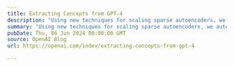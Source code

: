 ```yaml
---
title: Extracting Concepts from GPT-4
description: "Using new techniques for scaling sparse autoencoders, we automatically identified 16 million patterns in GPT-4's computations."
summary: "Using new techniques for scaling sparse autoencoders, we automatically identified 16 million patterns in GPT-4's computations."
pubDate: Thu, 06 Jun 2024 00:00:00 GMT
source: OpenAI Blog
url: https://openai.com/index/extracting-concepts-from-gpt-4

---
```


